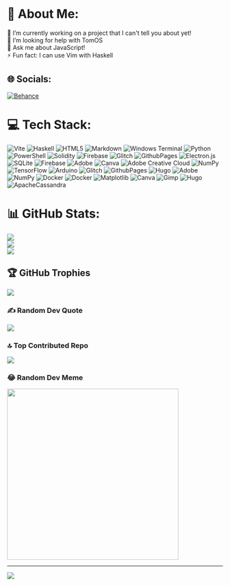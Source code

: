 # 💫 About Me:
🔭 I’m currently working on a project that I can't tell you about yet!<br>🤝 I’m looking for help with TomOS<br>💬 Ask me about JavaScript! <br>⚡ Fun fact: I can use Vim with Haskell


## 🌐 Socials:
[![Behance](https://img.shields.io/badge/Behance-1769ff?logo=behance&logoColor=white)](https://behance.net/cbquinten) 

# 💻 Tech Stack:
![Vite](https://img.shields.io/badge/vite-%23646CFF.svg?style=plastic&logo=vite&logoColor=white) ![Haskell](https://img.shields.io/badge/Haskell-5e5086?style=plastic&logo=haskell&logoColor=white) ![HTML5](https://img.shields.io/badge/html5-%23E34F26.svg?style=plastic&logo=html5&logoColor=white) ![Markdown](https://img.shields.io/badge/markdown-%23000000.svg?style=plastic&logo=markdown&logoColor=white) ![Windows Terminal](https://img.shields.io/badge/Windows%20Terminal-%234D4D4D.svg?style=plastic&logo=windows-terminal&logoColor=white) ![Python](https://img.shields.io/badge/python-3670A0?style=plastic&logo=python&logoColor=ffdd54) ![PowerShell](https://img.shields.io/badge/PowerShell-%235391FE.svg?style=plastic&logo=powershell&logoColor=white) ![Solidity](https://img.shields.io/badge/Solidity-%23363636.svg?style=plastic&logo=solidity&logoColor=white) ![Firebase](https://img.shields.io/badge/firebase-%23039BE5.svg?style=plastic&logo=firebase) ![Glitch](https://img.shields.io/badge/glitch-%233333FF.svg?style=plastic&logo=glitch&logoColor=white) ![GithubPages](https://img.shields.io/badge/github%20pages-121013?style=plastic&logo=github&logoColor=white) ![Electron.js](https://img.shields.io/badge/Electron-191970?style=plastic&logo=Electron&logoColor=white) ![SQLite](https://img.shields.io/badge/sqlite-%2307405e.svg?style=plastic&logo=sqlite&logoColor=white) ![Firebase](https://img.shields.io/badge/Firebase-039BE5?style=plastic&logo=Firebase&logoColor=white) ![Adobe](https://img.shields.io/badge/adobe-%23FF0000.svg?style=plastic&logo=adobe&logoColor=white) ![Canva](https://img.shields.io/badge/Canva-%2300C4CC.svg?style=plastic&logo=Canva&logoColor=white) ![Adobe Creative Cloud](https://img.shields.io/badge/Adobe%20Creative%20Cloud-DA1F26.svg?style=plastic&logo=Adobe%20Creative%20Cloud&logoColor=white) ![NumPy](https://img.shields.io/badge/numpy-%23013243.svg?style=plastic&logo=numpy&logoColor=white) ![TensorFlow](https://img.shields.io/badge/TensorFlow-%23FF6F00.svg?style=plastic&logo=TensorFlow&logoColor=white) ![Arduino](https://img.shields.io/badge/-Arduino-00979D?style=plastic&logo=Arduino&logoColor=white) ![Glitch](https://img.shields.io/badge/glitch-%233333FF.svg?style=plastic&logo=glitch&logoColor=white) ![GithubPages](https://img.shields.io/badge/github%20pages-121013?style=plastic&logo=github&logoColor=white) ![Hugo](https://img.shields.io/badge/Hugo-black.svg?style=plastic&logo=Hugo) ![Adobe](https://img.shields.io/badge/adobe-%23FF0000.svg?style=plastic&logo=adobe&logoColor=white) ![NumPy](https://img.shields.io/badge/numpy-%23013243.svg?style=plastic&logo=numpy&logoColor=white) ![Docker](https://img.shields.io/badge/docker-%230db7ed.svg?style=plastic&logo=docker&logoColor=white) ![Docker](https://img.shields.io/badge/docker-%230db7ed.svg?style=plastic&logo=docker&logoColor=white) ![Matplotlib](https://img.shields.io/badge/Matplotlib-%23ffffff.svg?style=plastic&logo=Matplotlib&logoColor=black) ![Canva](https://img.shields.io/badge/Canva-%2300C4CC.svg?style=plastic&logo=Canva&logoColor=white) ![Gimp](https://img.shields.io/badge/Gimp-657D8B?style=plastic&logo=gimp&logoColor=FFFFFF) ![Hugo](https://img.shields.io/badge/Hugo-black.svg?style=plastic&logo=Hugo) ![ApacheCassandra](https://img.shields.io/badge/cassandra-%231287B1.svg?style=plastic&logo=apache-cassandra&logoColor=white)
# 📊 GitHub Stats:
![](https://github-readme-stats.vercel.app/api?username=SquilliamF21&theme=dark&hide_border=false&include_all_commits=false&count_private=false)<br/>
![](https://github-readme-streak-stats.herokuapp.com/?user=SquilliamF21&theme=dark&hide_border=false)<br/>
![](https://github-readme-stats.vercel.app/api/top-langs/?username=SquilliamF21&theme=dark&hide_border=false&include_all_commits=false&count_private=false&layout=compact)

## 🏆 GitHub Trophies
![](https://github-profile-trophy.vercel.app/?username=SquilliamF21&theme=radical&no-frame=false&no-bg=true&margin-w=4)

### ✍️ Random Dev Quote
![](https://quotes-github-readme.vercel.app/api?type=horizontal&theme=radical)

### 🔝 Top Contributed Repo
![](https://github-contributor-stats.vercel.app/api?username=SquilliamF21&limit=5&theme=dark&combine_all_yearly_contributions=true)

### 😂 Random Dev Meme
<img src='https://randommeme-five.vercel.app/' style="height: 400px;"/>

---
[![](https://visitcount.itsvg.in/api?id=SquilliamF21&icon=0&color=0)](https://visitcount.itsvg.in)

<!-- Proudly created with GPRM ( https://gprm.itsvg.in ) -->
